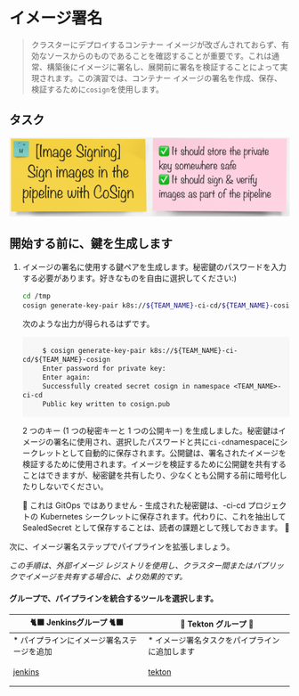 # イメージ署名

> クラスターにデプロイするコンテナー イメージが改ざんされておらず、有効なソースからのものであることを確認することが重要です。これは通常、構築後にイメージに署名し、展開前に署名を検証することによって実現されます。この演習では、コンテナー イメージの署名を作成、保存、検証するために`cosign`を使用します。

## タスク

![task-image-signing](./images/task-image-signing.png)

## 開始する前に、鍵を生成します

1. イメージの署名に使用する鍵ペアを生成します。秘密鍵のパスワードを入力する必要があります。好きなものを自由に選択してください:)

    ```bash
    cd /tmp
    cosign generate-key-pair k8s://${TEAM_NAME}-ci-cd/${TEAM_NAME}-cosign
    ```

    次のような出力が得られるはずです。

     <div class="highlight" style="background: #f7f7f7">
     <pre><code class="language-bash">
        $ cosign generate-key-pair k8s://${TEAM_NAME}-ci-cd/${TEAM_NAME}-cosign
        Enter password for private key:
        Enter again:
        Successfully created secret cosign in namespace &lt;TEAM_NAME&gt;-ci-cd
        Public key written to cosign.pub
        </code></pre>
    </div>

    2 つのキー (1 つの秘密キーと 1 つの公開キー) を生成しました。秘密鍵はイメージの署名に使用され、選択したパスワードと共に`ci-cd`namespaceにシークレットとして自動的に保存されます。公開鍵は、署名されたイメージを検証するために使用されます。イメージを検証するために公開鍵を共有することはできますが、秘密鍵を共有したり、少なくとも公開する前に暗号化したりしないでください。

    <p class="tip">🐌 これは GitOps ではありません - 生成された秘密鍵は、<TEAM_NAME>-ci-cd プロジェクトの Kubernetes シークレットに保存されます。代わりに、これを抽出して SealedSecret として保存することは、読者の課題として残しておきます。 🐎</p>

次に、イメージ署名ステップでパイプラインを拡張しましょう。

*この手順は、外部イメージ レジストリを使用し、クラスター間またはパブリックでイメージを共有する場合に、より効果的です。*

#### グループで、パイプラインを統合するツールを選択します。

|🐈‍⬛ **Jenkinsグループ** 🐈‍⬛ | 🐅 **Tekton グループ** 🐅|
|--- | ---|
|* パイプラインにイメージ署名ステージを追加 | * イメージ署名タスクをパイプラインに追加します|
|<span style="color:blue;"><p><a href="3-revenge-of-the-automated-testing/8a-jenkins.md">jenkins</a></p></span> | <span style="color:blue;"><p><a href="3-revenge-of-the-automated-testing/8b-tekton.md">tekton</a></p></span>|
